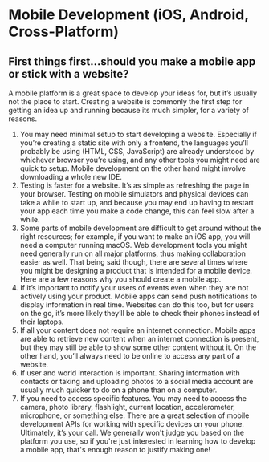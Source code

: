 # Mobile Development (iOS, Android, Cross-Platform)
## First things first...should you make a mobile app or stick with a website?
A mobile platform is a great space to develop your ideas for, but it’s usually not the place to start. Creating a website is commonly the first step for getting an idea up and running because its much simpler, for a variety of reasons.
1. You may need minimal setup to start developing a website. Especially if you’re creating a static site with only a frontend, the languages you’ll probably be using (HTML, CSS, JavaScript) are already understood by whichever browser you’re using, and any other tools you might need are quick to setup. Mobile development on the other hand might involve downloading a whole new IDE.
2. Testing is faster for a website. It’s as simple as refreshing the page in your browser. Testing on mobile simulators and physical devices can take a while to start up, and because you may end up having to restart your app each time you make a code change, this can feel slow after a while.
3. Some parts of mobile development are difficult to get around without the right resources; for example, if you want to make an iOS app, you will need a computer running macOS. Web development tools you might need generally run on all major platforms, thus making collaboration easier as well.
That being said though, there are several times where you might be designing a product that is intended for a mobile device. Here are a few reasons why you should create a mobile app. 
1. If it’s important to notify your users of events even when they are not actively using your product. Mobile apps can send push notifications to display information in real time. Websites can do this too, but for users on the go, it’s more likely they’ll be able to check their phones instead of their laptops.
2. If all your content does not require an internet connection. Mobile apps are able to retrieve new content when an internet connection is present, but they may still be able to show some other content without it. On the other hand, you’ll always need to be online to access any part of a website. 
3. If user and world interaction is important. Sharing information with contacts or taking and uploading photos to a social media account are usually much quicker to do on a phone than on a computer.
4. If you need to access specific features. You may need to access the camera, photo library, flashlight, current location, accelerometer, microphone, or something else. There are a great selection of mobile development APIs for working with specific devices on your phone.
Ultimately, it’s your call. We generally won't judge you based on the platform you use, so if you're just interested in learning how to develop a mobile app, that's enough reason to justify making one!
